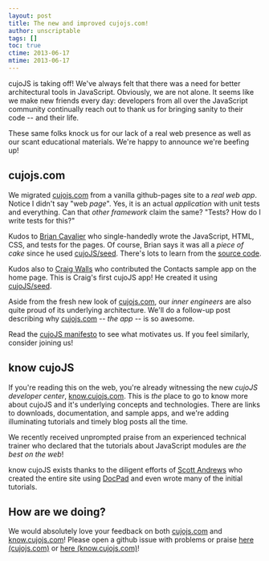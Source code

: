 ```yaml
---
layout: post
title: The new and improved cujojs.com!
author: unscriptable
tags: []
toc: true
ctime: 2013-06-17
mtime: 2013-06-17
---
```


cujoJS is taking off!  We've always felt that there was a need for better
architectural tools in JavaScript.  Obviously, we are not alone.  It seems
like we make new friends every day: developers from all over the JavaScript
community continually reach out to thank us for bringing sanity to their code
-- and their life.

These same folks knock us for our lack of a real web presence as well
as our scant educational materials.  We're happy to announce we're beefing up!

<a name="jump"></a>

## cujojs.com

We migrated [cujojs.com](http://cujojs.com) from a vanilla github-pages site
to a _real web app_.  Notice I didn't say "web _page_".  Yes, it is an actual
_application_ with unit tests and everything.  Can that _other framework_ claim
the same?  "Tests? How do I write tests for this?"

Kudos to [Brian Cavalier](https://github.com/briancavalier/) who single-handedly
wrote the JavaScript, HTML, CSS, and tests for the pages.  Of course, Brian
says it was all a _piece of cake_ since he used [cujoJS/seed](http://github.com/cujoJS/seed).
There's lots to learn from the [source code](https://github.com/cujojs/cujojs.github.com).

Kudos also to [Craig Walls](https://github.com/habuma) who contributed the
Contacts sample app on the home page.  This is Craig's first cujoJS app!  He
created it using [cujoJS/seed](http://github.com/cujoJS/seed).

Aside from the fresh new look of [cujojs.com](http://cujojs.com), our _inner
engineers_ are also quite proud of its underlying architecture.  We'll do a
follow-up post describing why [cujojs.com](http://cujojs.com) -- *the app* --
is so awesome.

Read the [cujoJS manifesto](http://cujojs.com/manifesto.html) to see what
motivates us.  If you feel similarly, consider joining us!

## know cujoJS

If you're reading this on the web, you're already witnessing the new *cujoJS
developer center*, [know.cujojs.com](http://know.cujojs.com).  This is _the_
place to go to know more about cujoJS and it's underlying concepts and
technologies.  There are links to downloads, documentation, and sample apps,
and we're adding illuminating tutorials and timely blog posts all the time.

We recently received unprompted praise from an experienced technical trainer
who declared that the tutorials about JavaScript modules are *the best
on the web*!

know cujoJS exists thanks to the diligent efforts of [Scott Andrews](https://github.com/scothis)
who created the entire site using [DocPad](http://docpad.org) and even wrote
many of the initial tutorials.

## How are we doing?

We would absolutely love your feedback on both [cujojs.com](http://cujojs.com)
and [know.cujojs.com](http://know.cujojs.com)!  Please open a github issue
with problems or praise [here (cujojs.com)](https://github.com/cujojs/cujojs.github.com/issues/new?labels=site-feedback)
or [here (know.cujojs.com)](https://github.com/know-cujojs/know/issues/new?labels=site-feedback)!
